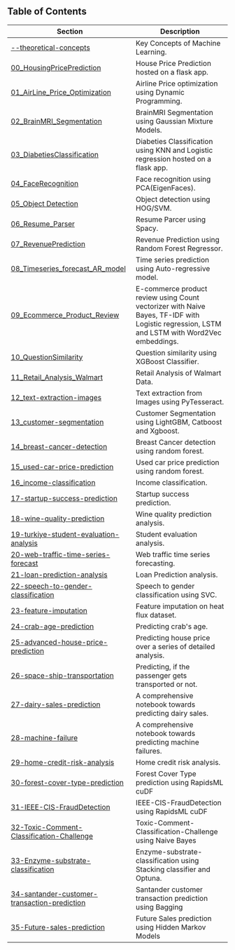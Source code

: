 ## Table of Contents

| Section | Description |
| --- | --- |
| [--theoretical-concepts](https://github.com/Suraj520/data-science/tree/main/01-machine-learning/--theoretical-concepts) | Key Concepts of Machine Learning. |
| [00_HousingPricePrediction](https://github.com/Suraj520/data-science/tree/main/01-machine-learning/00_HousingPricePrediction) | House Price Prediction hosted on a flask app. |
| [01_AirLine_Price_Optimization](https://github.com/Suraj520/data-science/tree/main/01-machine-learning/01_AirLine_Price_Optimization) | Airline Price optimization using Dynamic Programming. |
| [02_BrainMRI_Segmentation](https://github.com/Suraj520/data-science/tree/main/01-machine-learning/02_BrainMRI_Segmentation/notebook) | BrainMRI Segmentation using Gaussian Mixture Models. |
| [03_DiabetiesClassification](https://github.com/Suraj520/data-science/tree/main/01-machine-learning/03_DiabetiesClassification) | Diabeties Classification using KNN and Logistic regression hosted on a flask app. |
| [04_FaceRecognition](https://github.com/Suraj520/data-science/tree/main/01-machine-learning/04_FaceRecognition) | Face recognition using PCA(EigenFaces). |
| [05_Object Detection](https://github.com/Suraj520/data-science/tree/main/01-machine-learning/05_Object%20Detection/HOG_SVM) | Object detection using HOG/SVM. |
| [06_Resume_Parser](https://github.com/Suraj520/data-science/tree/main/01-machine-learning/06_Resume_Parser) | Resume Parcer using Spacy. |
| [07_RevenuePrediction](https://github.com/Suraj520/data-science/tree/main/01-machine-learning/07_RevenuePrediction) | Revenue Prediction using Random Forest Regressor. |
| [08_Timeseries_forecast_AR_model](https://github.com/Suraj520/data-science/tree/main/01-machine-learning/08_Timeseries_forecast_AR_model) | Time series prediction using Auto-regressive model. |
| [09_Ecommerce_Product_Review](https://github.com/Suraj520/data-science/tree/main/01-machine-learning/09_Ecommerce_Product_Review/sentiment_analysis) | E-commerce product review using Count vectorizer with Naive Bayes, TF-IDF with Logistic regression, LSTM and LSTM with Word2Vec embeddings. |
| [10_QuestionSimilarity](https://github.com/Suraj520/data-science/tree/main/01-machine-learning/10_QuestionSimilarity) | Question similarity using XGBoost Classifier. |
| [11_Retail_Analysis_Walmart](https://github.com/Suraj520/data-science/tree/main/01-machine-learning/11_Retail_Analysis_Walmart) | Retail Analysis of Walmart Data. |
| [12_text-extraction-images](https://github.com/Suraj520/data-science/tree/main/01-machine-learning/12_text-extraction-images) | Text extraction from Images using PyTesseract. |
| [13_customer-segmentation](https://github.com/Suraj520/data-science/tree/main/01-machine-learning/13_customer-segmentation) | Customer Segmentation using LightGBM, Catboost and Xgboost. |
| [14_breast-cancer-detection](https://github.com/Suraj520/data-science/tree/main/01-machine-learning/14_breast-cancer-detection) | Breast Cancer detection using random forest. |
| [15_used-car-price-prediction](https://github.com/Suraj520/data-science/tree/main/01-machine-learning/15_used-car-price-prediction) | Used car price prediction using random forest. |
| [16_income-classification](https://github.com/Suraj520/data-science/tree/main/01-machine-learning/16_income-classification) | Income classification. |
| [17-startup-success-prediction](https://github.com/Suraj520/data-science/tree/main/01-machine-learning/17-startup-success-prediction) | Startup success prediction. |
| [18-wine-quality-prediction](https://github.com/Suraj520/data-science/tree/main/01-machine-learning/18-wine-quality-prediction) | Wine quality prediction analysis. |
| [19-turkiye-student-evaluation-analysis](https://github.com/Suraj520/data-science/tree/main/01-machine-learning/19-turkiye-student-evaluation-analysis) | Student evaluation analysis.|
| [20-web-traffic-time-series-forecast](https://github.com/Suraj520/data-science/tree/main/01-machine-learning/20-web-traffic-time-series-forecast) | Web traffic time series forecasting. |
| [21-loan-prediction-analysis](https://github.com/Suraj520/data-science/tree/main/01-machine-learning/21-loan-prediction-analysis) | Loan Prediction analysis. |
| [22-speech-to-gender-classification](https://github.com/Suraj520/data-science/tree/main/01-machine-learning/22-speech-to-gender-classification) | Speech to gender classification using SVC. |
| [23-feature-imputation](https://github.com/Suraj520/data-science/tree/main/01-machine-learning/23-feature-imputation) | Feature imputation on heat flux dataset. |
| [24-crab-age-prediction](https://github.com/Suraj520/data-science/tree/main/01-machine-learning/24-crab-age-prediction) | Predicting crab's age. |
| [25-advanced-house-price-prediction](https://github.com/Suraj520/data-science/tree/main/01-machine-learning/25-advanced-house-price-prediction) | Predicting house price over a series of detailed analysis. |
| [26-space-ship-transportation](https://github.com/Suraj520/data-science/tree/main/01-machine-learning/26-space-ship-transportation) | Predicting, if the passenger gets transported or not. |
| [27-dairy-sales-prediction](https://github.com/Suraj520/data-science/tree/main/01-machine-learning/27-dairy-sales-prediction) | A comprehensive notebook towards predicting dairy sales. |
| [28-machine-failure](https://github.com/Suraj520/data-science/tree/main/01-machine-learning/28-machine-failure) | A comprehensive notebook towards predicting machine failures. |
| [29-home-credit-risk-analysis](https://github.com/Suraj520/data-science/tree/main/01-machine-learning/29-home-credit-risk-analysis) | Home credit risk analysis. |
| [30-forest-cover-type-prediction](https://github.com/Suraj520/data-science/tree/main/01-machine-learning/30-forest-cover-type-prediction) | Forest Cover Type prediction using RapidsML cuDF |
| [31-IEEE-CIS-FraudDetection](https://github.com/Suraj520/data-science/tree/main/01-machine-learning/31-IEEE-CIS-FraudDetection) | IEEE-CIS-FraudDetection using RapidsML cuDF |
| [32-Toxic-Comment-Classification-Challenge](https://github.com/Suraj520/data-science/tree/main/01-machine-learning/32-Toxic-Comment-Classification-Challenge) | Toxic-Comment-Classification-Challenge using Naive Bayes |
| [33-Enzyme-substrate-classification](https://github.com/Suraj520/data-science/tree/main/01-machine-learning/32-Toxic-Comment-Classification-Challenge) | Enzyme-substrate-classification using Stacking classifier and Optuna. |
| [34-santander-customer-transaction-prediction](https://github.com/Suraj520/data-science/tree/main/01-machine-learning/34-santander-customer-transaction-prediction) | Santander customer transaction prediction using Bagging |
| [35-Future-sales-prediction](https://github.com/Suraj520/data-science/tree/main/01-machine-learning/34-santander-customer-transaction-prediction) | Future Sales prediction using Hidden Markov Models |



